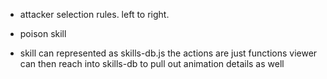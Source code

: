 
* attacker selection rules.  left to right.

* poison skill

* skill can represented as skills-db.js 
  the actions are just functions
  viewer can then reach into skills-db to pull out animation details as well

